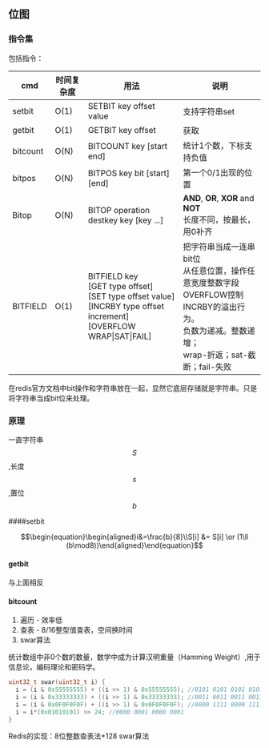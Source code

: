## 位图

### 指令集

包括指令：

| cmd    | 时间复杂度             | 用法                     |说明|
| ------ | ---------- | ------------------------ |---|
| setbit | O(1)        | SETBIT key offset value  |支持字符串set|
| getbit | O(1)       | GETBIT key offset        |获取|
| bitcount | O(N) | BITCOUNT key [start end] |统计1个数，下标支持负值|
| bitpos | O(N) | BITPOS key bit [start] [end] |第一个0/1出现的位置|
| Bitop | O(N) | BITOP operation destkey key [key ...] |**AND**, **OR**, **XOR** and **NOT**<br>长度不同，按最长，用0补齐|
| BITFIELD | O(1) | BITFIELD key<br>[GET type offset] <br>[SET type offset value] <br>[INCRBY type offset increment] <br>[OVERFLOW WRAP\|SAT\|FAIL] |把字符串当成一连串bit位<br>从任意位置，操作任意宽度整数字段<br>OVERFLOW控制INCRBY的溢出行为。<br>负数为递减。整数递增；<br>wrap-折返；sat-截断；fail-失败|

在redis官方文档中bit操作和字符串放在一起，显然它底层存储就是字符串。只是将字符串当成bit位来处理。

### 原理

一直字符串$$S$$,长度$$s$$,置位$$b$$

####setbit

$$\begin{equation}\begin{aligned}i&=\frac{b}{8}\\S[i] &= S[i] \or (1\ll (b\mod8))\end{aligned}\end{equation}$$

#### getbit

与上面相反

#### bitcount

1. 遍历 - 效率低
2. 查表 - 8/16整型值查表，空间换时间
3. swar算法

统计数组中非0个数的数量，数学中成为计算汉明重量（Hamming Weight）,用于信息论，编码理论和密码学。

```c
uint32_t swar(uint32_t i) {
  i = (i & 0x55555555) + ((i >> 1) & 0x55555555); //0101 0101 0101 0101
  i = (i & 0x33333333) + ((i >> 1) & 0x33333333); //0011 0011 0011 0011 
  i = (i & 0x0F0F0F0F) + ((i >> 1) & 0x0F0F0F0F); //0000 1111 0000 1111
  i = i*(0x01010101) >> 24; //0000 0001 0000 0001
}
```

Redis的实现：8位整数查表法+128 swar算法